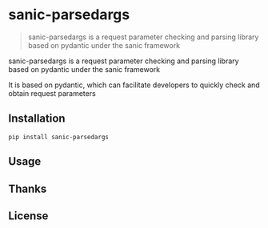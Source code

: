 # sanic-parsedargs

> sanic-parsedargs is a request parameter checking and parsing library based on pydantic under the sanic framework

sanic-parsedargs is a request parameter checking and parsing library based on pydantic under the sanic framework

It is based on pydantic, which can facilitate developers to quickly check and obtain request parameters

## Installation
```shell
pip install sanic-parsedargs
```

## Usage

## Thanks

## License
